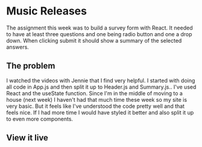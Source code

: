 # Music Releases
The assignment this week was to build a survey form with React. It needed to have at least three questions and one being radio button and one a drop down. When clicking submit it should show a summary of the selected answers.

## The problem
I watched the videos with Jennie that I find very helpful. I started with doing all code in App.js and then split it up to Header.js and Summary.js.. I've used React and the useState function. Since I'm in the middle of moving to a house (next week) I haven't had that much time these week so my site is very basic. But it feels like I've understood the code pretty well and that feels nice. If I had more time I would have styled it better and also split it up to even more components. 

## View it live


